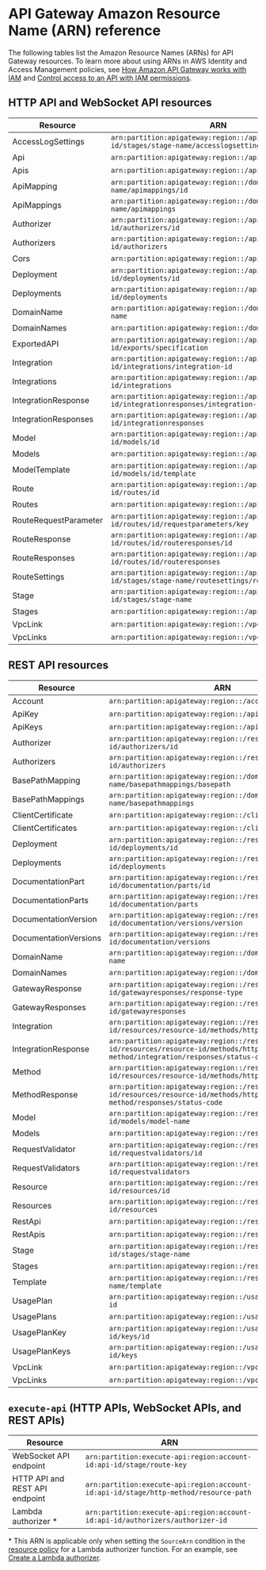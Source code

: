 # API Gateway Amazon Resource Name \(ARN\) reference<a name="arn-format-reference"></a>

The following tables list the Amazon Resource Names \(ARNs\) for API Gateway resources\. To learn more about using ARNs in AWS Identity and Access Management policies, see [How Amazon API Gateway works with IAM](security_iam_service-with-iam.md) and [Control access to an API with IAM permissions](permissions.md)\.

## HTTP API and WebSocket API resources<a name="apigateway-v2-arns"></a>


| Resource | ARN | 
| --- | --- | 
|  AccessLogSettings  |  `arn:partition:apigateway:region::/apis/api-id/stages/stage-name/accesslogsettings`  | 
|  Api  |  `arn:partition:apigateway:region::/apis/api-id`  | 
|  Apis  |  `arn:partition:apigateway:region::/apis`  | 
|  ApiMapping  |  `arn:partition:apigateway:region::/domainnames/domain-name/apimappings/id`  | 
|  ApiMappings  |  `arn:partition:apigateway:region::/domainnames/domain-name/apimappings`  | 
|  Authorizer  |  `arn:partition:apigateway:region::/apis/api-id/authorizers/id`  | 
|  Authorizers  |  `arn:partition:apigateway:region::/apis/api-id/authorizers`  | 
|  Cors  |  `arn:partition:apigateway:region::/apis/api-id/cors`  | 
|  Deployment  |  `arn:partition:apigateway:region::/apis/api-id/deployments/id`  | 
|  Deployments  |  `arn:partition:apigateway:region::/apis/api-id/deployments`  | 
|  DomainName  |  `arn:partition:apigateway:region::/domainnames/domain-name`  | 
|  DomainNames  |  `arn:partition:apigateway:region::/domainnames`  | 
|  ExportedAPI  |  `arn:partition:apigateway:region::/apis/api-id/exports/specification`  | 
|  Integration  |  `arn:partition:apigateway:region::/apis/api-id/integrations/integration-id`  | 
|  Integrations  |  `arn:partition:apigateway:region::/apis/api-id/integrations`  | 
|  IntegrationResponse  |  `arn:partition:apigateway:region::/apis/api-id/integrationresponses/integration-response`  | 
|  IntegrationResponses  |  `arn:partition:apigateway:region::/apis/api-id/integrationresponses`  | 
|  Model  |  `arn:partition:apigateway:region::/apis/api-id/models/id`  | 
|  Models  |  `arn:partition:apigateway:region::/apis/api-id/models`  | 
|  ModelTemplate  |  `arn:partition:apigateway:region::/apis/api-id/models/id/template`  | 
|  Route  |  `arn:partition:apigateway:region::/apis/api-id/routes/id`  | 
|  Routes  |  `arn:partition:apigateway:region::/apis/api-id/routes`  | 
|  RouteRequestParameter  |  `arn:partition:apigateway:region::/apis/api-id/routes/id/requestparameters/key`  | 
|  RouteResponse  |  `arn:partition:apigateway:region::/apis/api-id/routes/id/routeresponses/id`  | 
|  RouteResponses  |  `arn:partition:apigateway:region::/apis/api-id/routes/id/routeresponses`  | 
|  RouteSettings  |  `arn:partition:apigateway:region::/apis/api-id/stages/stage-name/routesettings/route-key`  | 
|  Stage  |  `arn:partition:apigateway:region::/apis/api-id/stages/stage-name`  | 
|  Stages  |  `arn:partition:apigateway:region::/apis/api-id/stages`  | 
|  VpcLink  |  `arn:partition:apigateway:region::/vpclinks/vpclink-id`  | 
|  VpcLinks  |  `arn:partition:apigateway:region::/vpclinks`  | 

## REST API resources<a name="apigateway-v1-arns"></a>


| Resource | ARN | 
| --- | --- | 
|  Account  |  `arn:partition:apigateway:region::/account`  | 
|  ApiKey  |  `arn:partition:apigateway:region::/apikeys/id`  | 
|  ApiKeys  |  `arn:partition:apigateway:region::/apikeys`  | 
|  Authorizer  |  `arn:partition:apigateway:region::/restapis/api-id/authorizers/id`  | 
|  Authorizers  |  `arn:partition:apigateway:region::/restapis/api-id/authorizers`  | 
|  BasePathMapping  |  `arn:partition:apigateway:region::/domainnames/domain-name/basepathmappings/basepath`  | 
|  BasePathMappings  |  `arn:partition:apigateway:region::/domainnames/domain-name/basepathmappings`  | 
|  ClientCertificate  |  `arn:partition:apigateway:region::/clientcertificates/id`  | 
|  ClientCertificates  |  `arn:partition:apigateway:region::/clientcertificates`  | 
|  Deployment  |  `arn:partition:apigateway:region::/restapis/api-id/deployments/id`  | 
|  Deployments  |  `arn:partition:apigateway:region::/restapis/api-id/deployments`  | 
|  DocumentationPart  |  `arn:partition:apigateway:region::/restapis/api-id/documentation/parts/id`  | 
|  DocumentationParts  |  `arn:partition:apigateway:region::/restapis/api-id/documentation/parts`  | 
|  DocumentationVersion  |  `arn:partition:apigateway:region::/restapis/api-id/documentation/versions/version`  | 
|  DocumentationVersions  |  `arn:partition:apigateway:region::/restapis/api-id/documentation/versions`  | 
|  DomainName  |  `arn:partition:apigateway:region::/domainnames/domain-name`  | 
|  DomainNames  |  `arn:partition:apigateway:region::/domainnames`  | 
|  GatewayResponse  |  `arn:partition:apigateway:region::/restapis/api-id/gatewayresponses/response-type`  | 
|  GatewayResponses  |  `arn:partition:apigateway:region::/restapis/api-id/gatewayresponses`  | 
|  Integration  |  `arn:partition:apigateway:region::/restapis/api-id/resources/resource-id/methods/http-method/integration`  | 
|  IntegrationResponse  |  `arn:partition:apigateway:region::/restapis/api-id/resources/resource-id/methods/http-method/integration/responses/status-code`  | 
|  Method  |  `arn:partition:apigateway:region::/restapis/api-id/resources/resource-id/methods/http-method`  | 
|  MethodResponse  |  `arn:partition:apigateway:region::/restapis/api-id/resources/resource-id/methods/http-method/responses/status-code`  | 
|  Model  |  `arn:partition:apigateway:region::/restapis/api-id/models/model-name`  | 
|  Models  |  `arn:partition:apigateway:region::/restapis/api-id/models`  | 
|  RequestValidator  |  `arn:partition:apigateway:region::/restapis/api-id/requestvalidators/id`  | 
|  RequestValidators  |  `arn:partition:apigateway:region::/restapis/api-id/requestvalidators`  | 
|  Resource  |  `arn:partition:apigateway:region::/restapis/api-id/resources/id`  | 
|  Resources  |  `arn:partition:apigateway:region::/restapis/api-id/resources`  | 
|  RestApi  |  `arn:partition:apigateway:region::/restapis/api-id`  | 
|  RestApis  |  `arn:partition:apigateway:region::/restapis`  | 
|  Stage  |  `arn:partition:apigateway:region::/restapis/api-id/stages/stage-name`  | 
|  Stages  |  `arn:partition:apigateway:region::/restapis/api-id/stages`  | 
|  Template  |  `arn:partition:apigateway:region::/restapis/models/model-name/template`  | 
|  UsagePlan  |  `arn:partition:apigateway:region::/usageplans/usageplan-id`  | 
|  UsagePlans  |  `arn:partition:apigateway:region::/usageplans`  | 
|  UsagePlanKey  |  `arn:partition:apigateway:region::/usageplans/usageplan-id/keys/id`  | 
|  UsagePlanKeys  |  `arn:partition:apigateway:region::/usageplans/usageplan-id/keys`  | 
|  VpcLink  |  `arn:partition:apigateway:region::/vpclinks/vpclink-id`  | 
|  VpcLinks  |  `arn:partition:apigateway:region::/vpclinks`  | 

## `execute-api` \(HTTP APIs, WebSocket APIs, and REST APIs\)<a name="apigateway-execute-api-arns"></a>


| Resource | ARN | 
| --- | --- | 
|  WebSocket API endpoint  |  `arn:partition:execute-api:region:account-id:api-id/stage/route-key`  | 
|  HTTP API and REST API endpoint  |  `arn:partition:execute-api:region:account-id:api-id/stage/http-method/resource-path`  | 
|  Lambda authorizer \*  |  `arn:partition:execute-api:region:account-id:api-id/authorizers/authorizer-id`  | 

\* This ARN is applicable only when setting the `SourceArn` condition in the [resource policy](https://docs.aws.amazon.com/lambda/latest/dg/access-control-resource-based.html) for a Lambda authorizer function\. For an example, see [Create a Lambda authorizer](http-api-lambda-authorizer.md#http-api-lambda-authorizer.example-create)\.